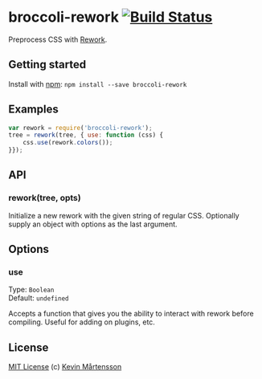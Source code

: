 # broccoli-rework [![Build Status](https://travis-ci.org/kevva/broccoli-rework.png?branch=master)](http://travis-ci.org/kevva/broccoli-rework)

Preprocess CSS with [Rework](https://github.com/reworkcss/rework).

## Getting started

Install with [npm](https://npmjs.org/package/broccoli-rework): `npm install --save broccoli-rework`

## Examples

```js
var rework = require('broccoli-rework');
tree = rework(tree, { use: function (css) { 
    css.use(rework.colors()); 
}});
```

## API

### rework(tree, opts)

Initialize a new rework with the given string of regular CSS. Optionally supply 
an object with options as the last argument.

## Options

### use

Type: `Boolean`  
Default: `undefined`

Accepts a function that gives you the ability to interact with rework before 
compiling. Useful for adding on plugins, etc.

## License

[MIT License](http://en.wikipedia.org/wiki/MIT_License) (c) [Kevin Mårtensson](https://github.com/kevva)
